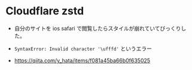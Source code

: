 # Cloudflare zstd

- 自分のサイトを ios safari で閲覧したらスタイルが崩れていてびっくりした。
- `SyntaxError: Invalid character '\ufffd'` というエラー

- https://qiita.com/y_hata/items/f081a45ba66b0f635025
